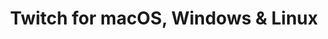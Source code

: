 ---
name: Twitch
url: 'https://www.twitch.tv'
category: Entertainment
title: 'Twitch for macOS, Windows & Linux'
key: twitch

---